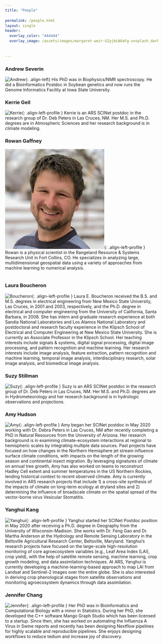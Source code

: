 ```yaml
---
title: "People"

permalink: /people.html
layout: single
header:
  overlay_color: "444444"
  overlay_image: /assets/images/margaret-weir-GZyjbLNOaFg-unsplash_dark.jpg


---
```


### Andrew Severin

![Andrew](../assets/images/people/Andrew.png){: .align-left}
His PhD was in Biophysics/NMR spectroscopy. He did a Bioinformatics Postdoc in Soybean genetics and now runs the Genome Informatics Facility at Iowa State University.

### Kerrie Geil

![Kerrie](../assets/images/people/KerrieGeil.png){: .align-left-profile }
Kerrie is an ARS SCINet postdoc in the research group of Dr. Deb Peters in Las Cruces, NM. Her M.S. and Ph.D. degrees are in Atmospheric Sciences and her research background is in climate modeling.
<!--
Kerrie served as a AAAS Policy Fellow at USDA ARS in Beltsville MD from 2018-2020 and has recently transitioned in July to a SCINet Postdoc position in Las Cruces, NM in the research group of Dr. Deb Peters. She received her PhD in Atmospheric Sciences from the University of Arizona in 2016 and her research background is in global and regional climate modeling and climate model performance evaluation using in-situ and satellite observations. Kerrie has expertise in global-, continental-, and regional- scale climate dynamics including teleconnections/climate oscillations (ENSO, PDO, etc.), land-atmosphere-ocean interactions, and the North American Monsoon system. She has also worked on national- and local- scale extreme temperature projects. One of the projects Kerrie hopes to accomplish during her time as a postdoc at ARS is a climate model evaluation tool to make the process of model ensemble selection (e.g. which downscaled models should be excluded from your analyses due to the garbage in garbage out principle) simpler and quicker for research scientists.-->

### Rowan Gaffney
![Rowan](../assets/images/people/RowanGaffney.jpg){: .align-left-profile }
Rowan is a physical scientist in the Rangeland Resource & Systems Research Unit in Fort Collins, CO. He specializes in analyzing large, multidimensional geospatial data using a variety of approaches from machine learning to numerical analysis. <br /> <br />

### Laura Boucheron

![Boucheron](../assets/images/people/LauraBoucheron.jpg){: .align-left-profile }
Laura E. Boucheron received the B.S. and M.S. degrees in electrical engineering from New Mexico State University, Las Cruces, in 2001 and 2003, respectively, and the Ph.D. degree in electrical and computer engineering from the University of California, Santa Barbara, in 2008. She has intern and graduate research experience at both Sandia National Laboratories and Los Alamos National Laboratory and postdoctoral and research faculty experience in the Klipsch School of Electrical and Computer Engineering at New Mexico State University. She is currently an Associate Professor in the Klipsch School. Her teaching interests include signals & systems, digital signal processing, digital image processing, and pattern recognition and machine learning. Her research interests include image analysis, feature extraction, pattern recognition and machine learning, temporal image analysis, interdisciplinary research, solar image analysis, and biomedical image analysis.

### Suzy Stillman

![Suzy](../assets/images/people/SuzyStillman.png){: .align-left-profile }
Suzy is an ARS SCINet postdoc in the research group of Dr. Deb Peters in Las Cruces, NM. Her M.S. and Ph.D. degrees are in Hydrometeorology and her research background is in hydrologic observations and projections.

<!--Suzy began working as a SCINet Postdoc in Las Cruces, NM in Dr. Deb Peters’ research group in July, 2020. After receiving her PhD in hydrometeorology from the University of Arizona, she worked at the Desert Research Institute in Las Vegas, NV, where her main research focus included climate analyses for DoD and DoE. Her background is in evaluating and improving the hydrologic observing system through combining data from a variety of sources. Some of her research that excites her most includes working towards understanding the impact of atmospheric rivers on Colorado River yield and the influence of topography on precipitation in the western US. Her research interests include making the best use of the already available suite of hydrologic observational data to gain a better understanding of the future hydroclimate.-->

### Amy Hudson
![Amy](../assets/images/people/AmyHudson.jpg){: .align-left-profile }
Amy began her SCINet postdoc in May 2020 working with Dr. Debra Peters in Las Cruces, NM after recently completing a PhD in Natural Resources from the University of Arizona. Her research background is in examining climate-ecosystem interactions at regional to hemispheric scales by integrating multiple data sources. Past projects have focused on how changes in the Northern Hemisphere jet stream influence surface climate conditions, with impacts on the length of the growing season and continental insect migration. By leveraging signatures of climate on annual tree growth, Amy has also worked on teams to reconstruct Hadley Cell extent and summer temperatures in the US Northern Rockies, lending historical context to recent observed climate. Amy is currently involved in ARS research projects that include 1) a cross-site synthesis of the impacts of climate on long-term ecology at dryland sites and 2) determining the influence of broadscale climate on the spatial spread of the vector-borne virus Vesicular Stomatitis.


### Yanghui Kang
![Yanghui](../assets/images/people/YanghuiKang.jpg){: .align-left-profile }
Yanghui started her SCINet Postdoc position in May 2020 after receiving a Ph.D. degree in Geography from the University of Wisconsin-Madison. She works with Dr. Feng Gao and Dr. Martha Anderson at the Hydrology and Remote Sensing Laboratory in the Beltsville Agricultural Research Center, Beltsville, Maryland. Yanghui’s research projects have focused on the large-scale high-resolution monitoring of core agroecosystem variables (e.g., Leaf Area Index (LAI), crop yield), with the help of satellite remote sensing, machine learning, crop growth modeling, and data assimilation techniques. At ARS, Yanghui is currently developing a machine-learning-based approach to map LAI from Landsat and Sentinel-2 images over the entire globe. She is also interested in deriving crop phenological stages from satellite observations and monitoring agroecosystem dynamics through data assimilation.

### Jennifer Chang

![Jennifer](../assets/images/people/JenChang.png){: .align-left-profile }
Her PhD was in Bioinformatics and Computational Biology with a minor in Statistics. During her PhD, she developed the C++ software Mango Graph Studio which has been licensed to a startup. Since then, she has worked on automating the Influenza A Virus in Swine reports and recently has been designing Nextflow pipelines for highly scalable and reproducible pipelines. She enjoys designing workflows to reduce tedium and increase joy of discovery.
